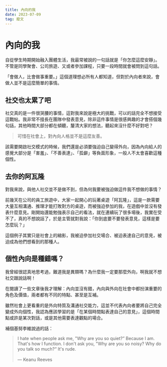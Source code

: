 ```yaml
---
title: 內向的我
date: 2023-07-09
tag: 廢文
---
```


# 內向的我

自從學生時期開始融入團體生活，我最常被說的一句話就是「你怎麼這麼安靜」。不管是同學聚會、公司旅遊、又或者參加課程，只要一段時間就會被問到這句話。

「會做人，比會做事重要。」這個道理想必所有人都知道，但對於內向者來說，會做人並不是這麼簡單的事情。

## 社交也太累了吧

社交真的是一件很哭腰的事情，這對我來說是極大的挑戰，可以的話完全不想接受這戰帖。我非常不擅長在團隊中發表意見，除非這件事情是很感興趣的才會搭個幾句話，其他時間大部分都在傾聽，釐清大家的想法，聽起來沒什麼不好對吧？

> 可惜在社會上，對內向人格並不是這麼友善。

該需要開啟社交模式的時候，我們還是必須要強迫自己變得外向，因為內向給人的感覺大部分是「害羞」、「不善表達」、「孤僻」等負面形象，一般人不太會喜歡這種個性。


## 去你的阿瓦隆

對我來說，與他人社交並不是做不到，但為何我要被強迫做這件我不想做的事情？

前幾天在公司的員工旅遊中，大家一起開心的玩著桌遊「阿瓦隆」，這是一款需要大量互相溝通、推理才能打敗對方的桌遊，而被強迫參加的我，在遊戲中並沒有發表什麼意見。剛開始還能勉強表示自己的看法，就在連續玩了很多場後，我實在受不了，真的不想說話了，於是主管就對我說：「你到底要不要發表意見，這樣是要怎麼玩？」

這個例子其實只是社會上的縮影，我被迫參加社交場合、被迫表達自己的意見，被迫成為他們想看到的那種人。

## 個性內向是種錯嗎？

我曾經很認真地思考過，難道我是異類嗎？為什麼我一定要那麼外向，啊我就不想社交跟說話啊！

在閱讀了一些文章後我才理解：內向並沒有錯，內向與外向在社會中都扮演重要的角色及價值，兩者都有不同的特點、甚至是互補。

雖然社會上更看重的是外向特質及溝通社交能力，這並不代表內向者要將自己完全變成外向個性，我認為應該學習的是「在某個時間點表達自己的意見」，這個時間點或許是某次對話，或是其他需要表達觀點的場合。

補個基努李維說過的話：

> I hate when people ask me, "Why are you so quiet?” Because I am. That's how I function. I don't ask you, "Why are you so noisy? Why do you talk so much?“ It's rude.<br><br>— Keanu Reeves
